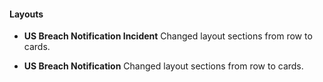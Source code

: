 #### Layouts
- **US Breach Notification Incident**
Changed layout sections from row to cards.

- **US Breach Notification**
Changed layout sections from row to cards.
